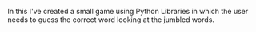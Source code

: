 In this I've created a small game using Python Libraries in which the user needs to guess the correct word looking at the jumbled words.
